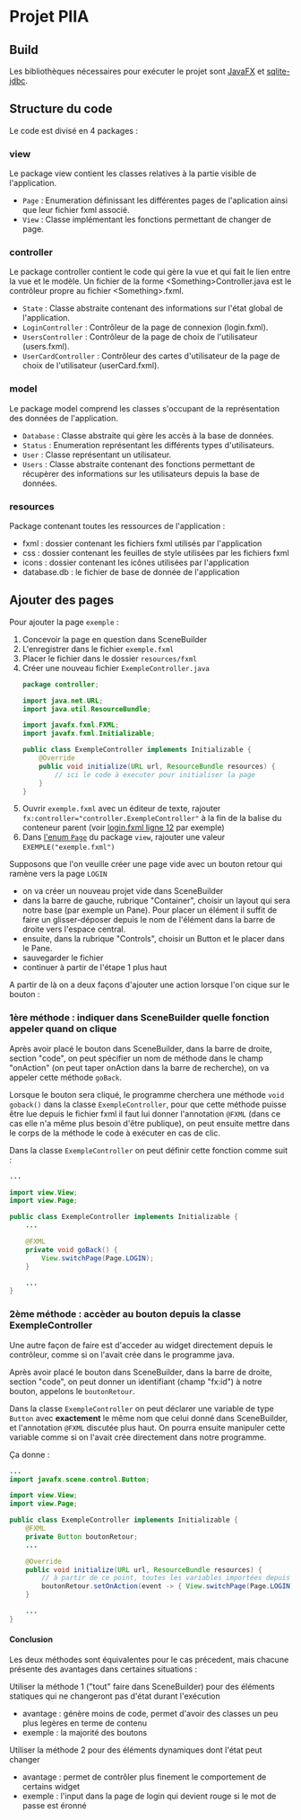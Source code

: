 # Projet PIIA

## Build

Les bibliothèques nécessaires pour exécuter le projet sont [JavaFX](https://openjfx.io/) et [sqlite-jdbc](https://github.com/xerial/sqlite-jdbc).

## Structure du code

Le code est divisé en 4 packages :

### view

Le package view contient les classes relatives à la partie visible de l'application.

- `Page` : Enumeration définissant les différentes pages de l'aplication ainsi que leur fichier fxml associé.
- `View` : Classe implémentant les fonctions permettant de changer de page.

### controller

Le package controller contient le code qui gère la vue et qui fait le lien entre la vue et le modèle. Un fichier de la forme \<Something\>Controller.java est le contrôleur propre au fichier \<Something\>.fxml.

- `State` : Classe abstraite contenant des informations sur l'état global de l'application.
- `LoginController` : Contrôleur de la page de connexion (login.fxml).
- `UsersController` : Contrôleur de la page de choix de l'utilisateur (users.fxml).
- `UserCardController` : Contrôleur des cartes d'utilisateur de la page de choix de l'utilisateur (userCard.fxml).

### model

Le package model comprend les classes s'occupant de la représentation des données de l'application.

- `Database` : Classe abstraite qui gère les accès à la base de données.
- `Status` : Enumeration représentant les différents types d'utilisateurs.
- `User` : Classe représentant un utilisateur.
- `Users` : Classe abstraite contenant des fonctions permettant de récupèrer des informations sur les utilisateurs depuis la base de données.

### resources

Package contenant toutes les ressources de l'application :

- fxml : dossier contenant les fichiers fxml utilisés par l'application
- css : dossier contenant les feuilles de style utilisées par les fichiers fxml
- icons : dossier contenant les icônes utilisées par l'application
- database.db : le fichier de base de donnée de l'application

## Ajouter des pages

Pour ajouter la page `exemple` :

1. Concevoir la page en question dans SceneBuilder
2. L'enregistrer dans le fichier `exemple.fxml`
3. Placer le fichier dans le dossier `resources/fxml`
4. Créer une nouveau fichier `ExempleController.java`
    ```java
    package controller;

    import java.net.URL;
    import java.util.ResourceBundle;

    import javafx.fxml.FXML;
    import javafx.fxml.Initializable;

    public class ExempleController implements Initializable {
        @Override
        public void initialize(URL url, ResourceBundle resources) {
            // ici le code à executer pour initialiser la page
        }
    }
    ```
5. Ouvrir `exemple.fxml` avec un éditeur de texte, rajouter `fx:controller="controller.ExempleController"` à la fin de la balise du conteneur parent (voir [login.fxml ligne 12](./src/resources/fxml/login.fxml) par exemple)
6. Dans [l'enum `Page`](./src/view/Page.java) du package `view`, rajouter une valeur `EXEMPLE("exemple.fxml")`

Supposons que l'on veuille créer une page vide avec un bouton retour qui ramène vers la page `LOGIN`

- on va créer un nouveau projet vide dans SceneBuilder
- dans la barre de gauche, rubrique "Container", choisir un layout qui sera notre base (par exemple un Pane). Pour placer un élément il suffit de faire un glisser-déposer depuis le nom de l'élément dans la barre de droite vers l'espace central.
- ensuite, dans la rubrique "Controls", choisir un Button et le placer dans le Pane.
- sauvegarder le fichier
- continuer à partir de l'étape 1 plus haut

A partir de là on a deux façons d'ajouter une action lorsque l'on cique sur le bouton :

### 1ère méthode : indiquer dans SceneBuilder quelle fonction appeler quand on clique

Après avoir placé le bouton dans SceneBuilder, dans la barre de droite, section "code", on peut spécifier un nom de méthode dans le champ "onAction" (on peut taper onAction dans la barre de recherche), on va appeler cette méthode `goBack`.

Lorsque le bouton sera cliqué, le programme cherchera une méthode `void goback()` dans la classe `ExempleController`, pour que cette méthode puisse être lue depuis le fichier fxml il faut lui donner l'annotation `@FXML` (dans ce cas elle n'a même plus besoin d'être publique), on peut ensuite mettre dans le corps de la méthode le code à exécuter en cas de clic.

Dans la classe `ExempleController` on peut définir cette fonction comme suit :
```java
...

import view.View;
import view.Page;

public class ExempleController implements Initializable {
    ...

    @FXML
    private void goBack() {
        View.switchPage(Page.LOGIN);
    }

    ...
}
```

### 2ème méthode : accèder au bouton depuis la classe ExempleController

Une autre façon de faire est d'acceder au widget directement depuis le contrôleur, comme si on l'avait crée dans le programme java.

Après avoir placé le bouton dans SceneBuilder, dans la barre de droite, section "code", on peut donner un identifiant  (champ "fx:id") à notre bouton, appelons le `boutonRetour`.

Dans la classe `ExempleController` on peut déclarer une variable de type `Button` avec **exactement** le même nom que celui donné dans SceneBuilder, et l'annotation `@FXML` discutée plus haut. On pourra ensuite manipuler cette variable comme si on l'avait crée directement dans notre programme.

Ça donne :
```java
...
import javafx.scene.control.Button;

import view.View;
import view.Page;

public class ExempleController implements Initializable {
    @FXML
    private Button boutonRetour;
    ...

    @Override
    public void initialize(URL url, ResourceBundle resources) {
        // à partir de ce point, toutes les variables importées depuis SceneBuilder sont correctement initialisées
        boutonRetour.setOnAction(event -> { View.switchPage(Page.LOGIN); });       
    }

    ...
}
```
#### Conclusion

Les deux méthodes sont équivalentes pour le cas précedent, mais chacune présente des avantages dans certaines situations :

Utiliser la méthode 1 ("tout" faire dans SceneBuilder) pour des éléments statiques qui ne changeront pas d'état durant l'exécution
- avantage : génère moins de code, permet d'avoir des classes un peu plus legères en terme de contenu
- exemple : la majorité des boutons

Utiliser la méthode 2 pour des éléments dynamiques dont l'état peut changer
  - avantage : permet de contrôler plus finement le comportement de certains widget
  - exemple  : l'input dans la page de login qui devient rouge si le mot de passe est éronné
